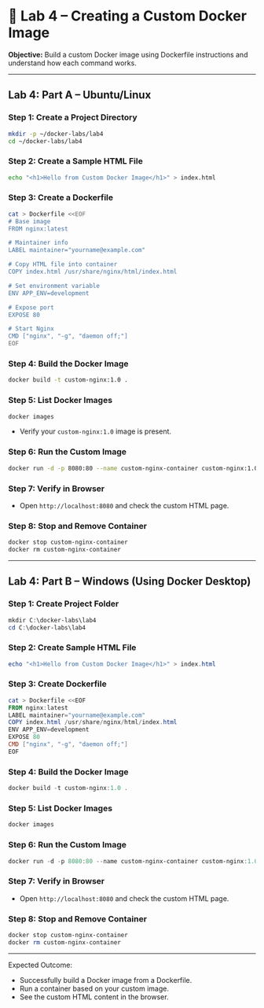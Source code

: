 # 🐳 Lab 4 – Creating a Custom Docker Image

**Objective:** Build a custom Docker image using Dockerfile instructions and understand how each command works.

---

## Lab 4: Part A – Ubuntu/Linux

### Step 1: Create a Project Directory

```bash
mkdir -p ~/docker-labs/lab4
cd ~/docker-labs/lab4
```

### Step 2: Create a Sample HTML File

```bash
echo "<h1>Hello from Custom Docker Image</h1>" > index.html
```

### Step 3: Create a Dockerfile

```bash
cat > Dockerfile <<EOF
# Base image
FROM nginx:latest

# Maintainer info
LABEL maintainer="yourname@example.com"

# Copy HTML file into container
COPY index.html /usr/share/nginx/html/index.html

# Set environment variable
ENV APP_ENV=development

# Expose port
EXPOSE 80

# Start Nginx
CMD ["nginx", "-g", "daemon off;"]
EOF
```

### Step 4: Build the Docker Image

```bash
docker build -t custom-nginx:1.0 .
```

### Step 5: List Docker Images

```bash
docker images
```

* Verify your `custom-nginx:1.0` image is present.

### Step 6: Run the Custom Image

```bash
docker run -d -p 8080:80 --name custom-nginx-container custom-nginx:1.0
```

### Step 7: Verify in Browser

* Open `http://localhost:8080` and check the custom HTML page.

### Step 8: Stop and Remove Container

```bash
docker stop custom-nginx-container
docker rm custom-nginx-container
```

---

## Lab 4: Part B – Windows (Using Docker Desktop)

### Step 1: Create Project Folder

```powershell
mkdir C:\docker-labs\lab4
cd C:\docker-labs\lab4
```

### Step 2: Create Sample HTML File

```powershell
echo "<h1>Hello from Custom Docker Image</h1>" > index.html
```

### Step 3: Create Dockerfile

```powershell
cat > Dockerfile <<EOF
FROM nginx:latest
LABEL maintainer="yourname@example.com"
COPY index.html /usr/share/nginx/html/index.html
ENV APP_ENV=development
EXPOSE 80
CMD ["nginx", "-g", "daemon off;"]
EOF
```

### Step 4: Build the Docker Image

```powershell
docker build -t custom-nginx:1.0 .
```

### Step 5: List Docker Images

```powershell
docker images
```

### Step 6: Run the Custom Image

```powershell
docker run -d -p 8080:80 --name custom-nginx-container custom-nginx:1.0
```

### Step 7: Verify in Browser

* Open `http://localhost:8080` and check the custom HTML page.

### Step 8: Stop and Remove Container

```powershell
docker stop custom-nginx-container
docker rm custom-nginx-container
```

---

Expected Outcome:

* Successfully build a Docker image from a Dockerfile.
* Run a container based on your custom image.
* See the custom HTML content in the browser.

